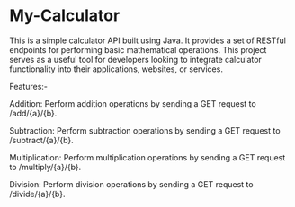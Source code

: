 # My-Calculator
This is a simple calculator API built using Java. It provides a set of RESTful endpoints for performing basic mathematical operations. This project serves as a useful tool for developers looking to integrate calculator functionality into their applications, websites, or services.

Features:-

Addition: Perform addition operations by sending a GET request to /add/{a}/{b}.

Subtraction: Perform subtraction operations by sending a GET request to /subtract/{a}/{b}.

Multiplication: Perform multiplication operations by sending a GET request to /multiply/{a}/{b}.

Division: Perform division operations by sending a GET request to /divide/{a}/{b}.


